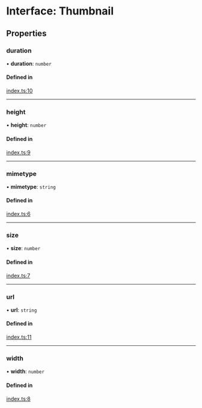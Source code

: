# Interface: Thumbnail

## Properties

### duration

• **duration**: `number`

#### Defined in

[index.ts:10](https://github.com/ShivamJoker/Wiki-Img/blob/3d15d17/src/index.ts#L10)

___

### height

• **height**: `number`

#### Defined in

[index.ts:9](https://github.com/ShivamJoker/Wiki-Img/blob/3d15d17/src/index.ts#L9)

___

### mimetype

• **mimetype**: `string`

#### Defined in

[index.ts:6](https://github.com/ShivamJoker/Wiki-Img/blob/3d15d17/src/index.ts#L6)

___

### size

• **size**: `number`

#### Defined in

[index.ts:7](https://github.com/ShivamJoker/Wiki-Img/blob/3d15d17/src/index.ts#L7)

___

### url

• **url**: `string`

#### Defined in

[index.ts:11](https://github.com/ShivamJoker/Wiki-Img/blob/3d15d17/src/index.ts#L11)

___

### width

• **width**: `number`

#### Defined in

[index.ts:8](https://github.com/ShivamJoker/Wiki-Img/blob/3d15d17/src/index.ts#L8)
